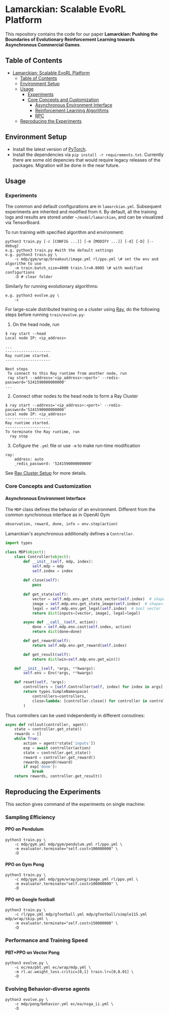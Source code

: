 # Lamarckian: Scalable EvoRL Platform

This repository contains the code for our paper **Lamarckian: Pushing the Boundaries of Evolutionary Reinforcement
Learning towards Asynchronous Commercial Games**.

## Table of Contents
- [Lamarckian: Scalable EvoRL Platform](#lamarckian-scalable-evorl-platform)
  - [Table of Contents](#table-of-contents)
  - [Environment Setup](#environment-setup)
  - [Usage](#usage)
    - [Experiments](#experiments)
    - [Core Concepts and Customization](#core-concepts-and-customization)
      - [Asynchronous Environment Interface](#asynchronous-environment-interface)
      - [Reinforcement Learning Algorithms](#reinforcement-learning-algorithms)
      - [RPC](#rpc)
  - [Reproducing the Experiments](#reproducing-the-experiments)

## Environment Setup
- Install the latest version of [PyTorch](https://pytorch.org/get-started).
- Install the dependencies via `pip install -r requirements.txt`. Currently there are some old depencies that would require legacy releases of the packages. Migration will be done in the near future.

## Usage
### Experiments
The common and default configurations are in `lamarckian.yml`. Subsequent experiments are inherited and modified from it. By default, all the training logs and results are stored under `~/model/lamarckian`, and can be visualized via TensorBoard.

To run training with specified algorithm and environment:
```
python3 train.py [-c [CONFIG ...]] [-m [MODIFY ...]] [-d] [-D] [--debug]
e.g. python3 train.py #with the default settings
e.g. python3 train.py \
	-c mdp/gym/wrap/breakout/image.yml rl/ppo.yml \# set the env and algorithm to use
	-m train.batch_size=4000 train.lr=0.0005 \# with modified configurtions
	-D # clear folder
```
Similarly for running evolutionary algorithms:
```
e.g. python3 evolve.py \
	-c 
```

For large-scale distributed training on a cluster using [Ray](https://www.ray.io/), do the following steps before running `train/evolve.py`:
1. On the head node, run
```
$ ray start --head
Local node IP: <ip_address>

...
--------------------
Ray runtime started.
--------------------

Next steps
 To connect to this Ray runtime from another node, run
 ray start --address='<ip_address>:<port>' --redis-password='5241590000000000'
...
```
2. Connect other nodes to the head node to form a Ray Cluster
```
$ ray start --address='<ip_address>:<port>' --redis-password='5241590000000000'
Local node IP: <ip_address>
--------------------
Ray runtime started.
--------------------
To terminate the Ray runtime, run
  ray stop
```
3. Cofigure the `.yml` file or use `-m` to make run-time modification
```
ray:
    address: auto
    _redis_password: '5241590000000000'
```

See [Ray Cluster Setup](https://docs.ray.io/en/latest/cluster/cloud.html#manual-cluster) for more details.

### Core Concepts and Customization
#### Asynchronous Environment Interface
The `MDP` class defines the behavior of an environment. Different from the common synchronous interface as in OpenAI Gym
```python
observation, reward, done, info = env.step(action)
```

Lamarckian's asynchronous additionally defines a `Controller`.
```python
import types

class MDP(object):
    class Controller(object):
        def __init__(self, mdp, index):
            self.mdp = mdp
            self.index = index
            
        def close(self):
            pass
        
        def get_state(self):
            vector = self.mdp.env.get_state_vector(self.index)  # shape=(C)
            image = self.mdp.env.get_state_image(self.index)  # shape=(H, W, C)
            legal = self.mdp.env.get_legal(self.index)  # bool vector
            return dict(inputs=[vector, image], legal=legal)

        async def __call__(self, action):
            done = self.mdp.env.cast(self.index, action)
            return dict(done=done)

        def get_reward(self):
            return self.mdp.env.get_reward(self.index)

        def get_result(self):
            return dict(win=self.mdp.env.get_win())

    def __init__(self, *args, **kwargs):
        self.env = Env(*args, **kwargs)

    def reset(self, *args):
        controllers = [self.Controller(self, index) for index in args]
        return types.SimpleNamespace(
            controllers=controllers,
            close=lambda: [controller.close() for controller in controllers],
        )
```

Thus controllers can be used independently in different coroutines:
```python
async def rollout(controller, agent):
    state = controller.get_state()
    rewards = []
    while True:
        action = agent(*state['inputs'])
        exp = await controller(action)
        state = controller.get_state()
        reward = controller.get_reward()
        rewards.append(reward)
        if exp['done']:
            break
    return rewards, controller.get_result()
```

## Reproducing the Experiments
This section gives command of the experiments on single machine:

### Sampling Efficiency
#### PPO on Pendulum
```
python3 train.py \
	-c mdp/gym.yml mdp/gym/pendulum.yml rl/ppo.yml \
	-m evaluator.terminate="self.cost>100000000" \
	-D
```
#### PPO on Gym Pong
```
python3 train.py \
	-c mdp/gym.yml mdp/gym/wrap/pong/image.yml rl/ppo.yml \
	-m evaluator.terminate="self.cost>100000000" \
	-D
```
#### PPO on Google football
```
python3 train.py \
	-c rl/ppo.yml mdp/gfootball.yml mdp/gfootball/simple115.yml mdp/wrap/skip.yml \
	-m evaluator.terminate="self.cost>150000000" \
	-D
```

### Performance and Training Speed
#### PBT+PPO on Vector Pong
```
python3 evolve.py \
	-c ec/ea/pbt.yml ec/wrap/mdp.yml \
	-m rl.ac.weight_loss.critic=[0,1] train.lr=[0,0.01] \
	-D
```

### Evolving Behavior-diverse agents
```
python3 evolve.py \
	-c mdp/pong/behavior.yml ec/ea/nsga_ii.yml \
	-D
```